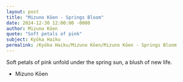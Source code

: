 ```yaml
---
layout: post
title: "Mizuno Kōen - Springs Bloom"
date: 2024-12-30 12:00:00 -0000
author: Mizuno Kōen
quote: "Soft petals of pink"
subject: Kyōka Haiku
permalink: /Kyōka Haiku/Mizuno Kōen/Mizuno Kōen - Springs Bloom
---
```


Soft petals of pink
unfold under the spring sun,
a blush of new life.

- Mizuno Kōen
